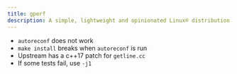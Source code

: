 ```yaml
---
title: gperf
description: A simple, lightweight and opinionated Linux® distribution based on musl libc and toybox
---
```


- `autoreconf` does not work
- `make install` breaks when `autoreconf` is run
- Upstream has a c++17 patch for `getline.cc`
- If some tests fail, use `-j1`
